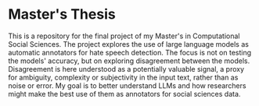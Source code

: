 # Master's Thesis
This is a repository for the final project of my Master's in Computational Social Sciences. The project explores the use of large language models as automatic annotators for hate speech detection. The focus is not on testing the models' accuracy, but on exploring disagreement between the models. Disagreement is here understood as a potentially valuable signal, a proxy for ambiguity, complexity or subjectivity in the input text, rather than as noise or error. My goal is to better understand LLMs and how researchers might make the best use of them as annotators for social sciences data.
